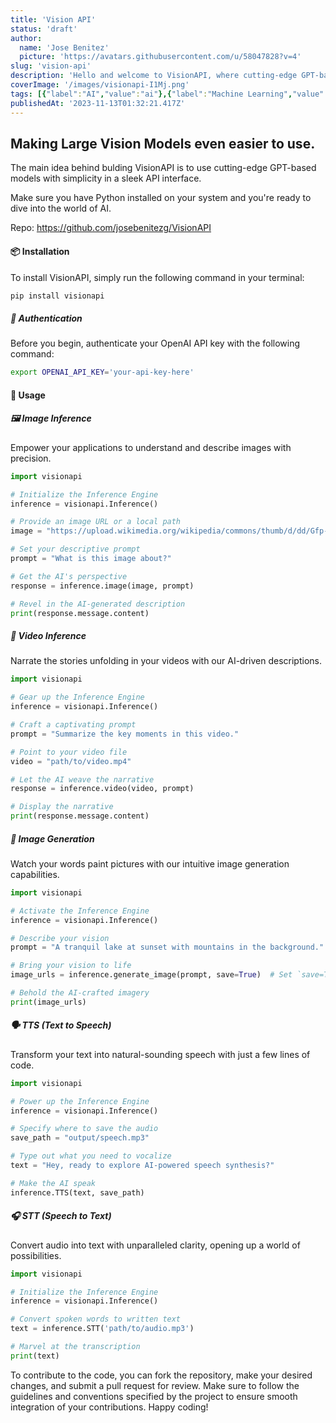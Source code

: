 ```yaml
---
title: 'Vision API'
status: 'draft'
author:
  name: 'Jose Benitez'
  picture: 'https://avatars.githubusercontent.com/u/58047828?v=4'
slug: 'vision-api'
description: 'Hello and welcome to VisionAPI, where cutting-edge GPT-based models meet simplicity in a sleek API interface. The mission is to harness the power of AI to work with images, videos, and audio to create Apps faster than ever.'
coverImage: '/images/visionapi-I1Mj.png'
tags: [{"label":"AI","value":"ai"},{"label":"Machine Learning","value":"machineLearning"},{"label":"LLM","value":"llm"},{"label":"Computer Vision","value":"computerVision"}]
publishedAt: '2023-11-13T01:32:21.417Z'
---
```


## Making Large Vision Models even easier to use.

The main idea behind bulding VisionAPI is to use cutting-edge GPT-based models with simplicity in a sleek API interface. 

Make sure you have Python installed on your system and you're ready to dive into the world of AI.

Repo: https://github.com/josebenitezg/VisionAPI

#### 📦 Installation

To install VisionAPI, simply run the following command in your terminal:

```bash
pip install visionapi
```

##### 🔑 Authentication

Before you begin, authenticate your OpenAI API key with the following command:

```bash
export OPENAI_API_KEY='your-api-key-here'
```

#### 🔩 Usage

##### 🖼️ Image Inference

Empower your applications to understand and describe images with precision.

```python
import visionapi

# Initialize the Inference Engine
inference = visionapi.Inference()

# Provide an image URL or a local path
image = "https://upload.wikimedia.org/wikipedia/commons/thumb/d/dd/Gfp-wisconsin-madison-the-nature-boardwalk.jpg/2560px-Gfp-wisconsin-madison-the-nature-boardwalk.jpg"

# Set your descriptive prompt
prompt = "What is this image about?"

# Get the AI's perspective
response = inference.image(image, prompt)

# Revel in the AI-generated description
print(response.message.content)

```

##### 🎥 Video Inference

Narrate the stories unfolding in your videos with our AI-driven descriptions.

```python
import visionapi

# Gear up the Inference Engine
inference = visionapi.Inference()

# Craft a captivating prompt
prompt = "Summarize the key moments in this video."

# Point to your video file
video = "path/to/video.mp4"

# Let the AI weave the narrative
response = inference.video(video, prompt)

# Display the narrative
print(response.message.content)
```

##### 🎨 Image Generation

Watch your words paint pictures with our intuitive image generation capabilities.

```python
import visionapi

# Activate the Inference Engine
inference = visionapi.Inference()

# Describe your vision
prompt = "A tranquil lake at sunset with mountains in the background."

# Bring your vision to life
image_urls = inference.generate_image(prompt, save=True)  # Set `save=True` to store locally

# Behold the AI-crafted imagery
print(image_urls)
```

##### 🗣️ TTS (Text to Speech)

Transform your text into natural-sounding speech with just a few lines of code.

```python
import visionapi

# Power up the Inference Engine
inference = visionapi.Inference()

# Specify where to save the audio
save_path = "output/speech.mp3"

# Type out what you need to vocalize
text = "Hey, ready to explore AI-powered speech synthesis?"

# Make the AI speak
inference.TTS(text, save_path)
```

##### 🎧 STT (Speech to Text)

Convert audio into text with unparalleled clarity, opening up a world of possibilities.

```python
import visionapi

# Initialize the Inference Engine
inference = visionapi.Inference()

# Convert spoken words to written text
text = inference.STT('path/to/audio.mp3')

# Marvel at the transcription
print(text)
```

To contribute to the code, you can fork the repository, make your desired changes, and submit a pull request for review. Make sure to follow the guidelines and conventions specified by the project to ensure smooth integration of your contributions. Happy coding!